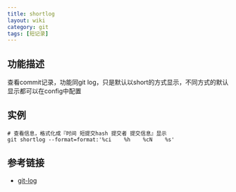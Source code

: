 ```yaml
---
title: shortlog
layout: wiki
category: git
tags: [短记录]
---
```


## 功能描述

查看commit记录，功能同git log，只是默认以short的方式显示，不同方式的默认显示都可以在config中配置

## 实例

```
# 查看信息，格式化成『时间 短提交hash 提交者 提交信息』显示
git shortlog --format=format:'%ci    %h    %cN    %s'
```

## 参考链接

* [git-log](https://git-scm.com/docs/git-log)
